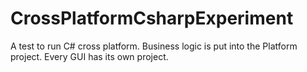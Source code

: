# CrossPlatformCsharpExperiment

A test to run C# cross platform. Business logic is put into the Platform project. Every GUI has its own project.
